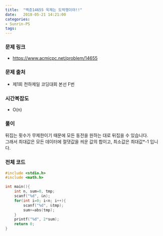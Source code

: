 ```yaml
---
title:  "백준14655 욱제는 도박쟁이야!!"
date:   2018-05-21 14:21:00
categories:
- Sunrin-PS
tags:
---
```


### 문제 링크
* https://www.acmicpc.net/problem/14655

### 문제 출처
* 제1회 천하제일 코딩대회 본선 F번

### 시간복잡도
* O(n)

### 풀이
뒤집는 횟수가 무제한이기 때문에 모든 동전을 원하는 대로 뒤집을 수 있습니다.<br>
그래서 최대값은 모든 데이터에 절댓값을 씌운 값의 합이고, 최소값은 최대값*-1 입니다.

### 전체 코드
```cpp
#include <stdio.h>
#include <math.h>

int main(){
	int n, sum=0, tmp;
	scanf("%d", &n);
	for(int i=0; i<n; i++){
		scanf("%d", &tmp);
		sum+=abs(tmp);
	}
	printf("%d", 2*sum);
	return 0;
}
```

